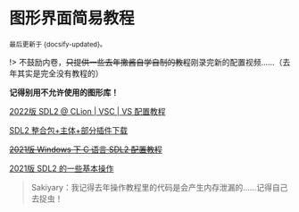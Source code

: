 # 图形界面简易教程

<small>最后更新于 {docsify-updated}。</small>

!> 不鼓励内卷，~~只提供一些去年撒酱自学自制的教程~~刚录完新的配置视频……（去年其实是完全没有教程的）

**记得别用不允许使用的图形库！**

[2022版 SDL2 @ CLion | VSC | VS 配置教程](https://www.bilibili.com/video/BV1w841157uD/)

[SDL2 整合包+主体+部分插件下载](https://box.nju.edu.cn/d/743b63be5c6b4e20bb88/)

[~~2021版 Windows 下 C 语言 SDL2 配置教程~~](https://www.bilibili.com/video/BV1oq4y1q72r/)

[2021版 SDL2 的一些基本操作](https://www.bilibili.com/video/BV1QZ4y197Yk/)

> Sakiyary：我记得去年操作教程里的代码是会产生内存泄漏的……记得自己去捉虫！